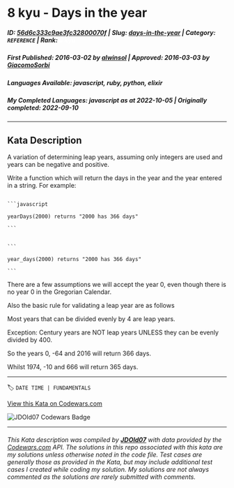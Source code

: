 # 8 kyu - Days in the year

##### **ID**: [56d6c333c9ae3fc32800070f](https://www.codewars.com/kata/56d6c333c9ae3fc32800070f) | **Slug**: [days-in-the-year](https://www.codewars.com/kata/56d6c333c9ae3fc32800070f) | **Category**: `REFERENCE` | **Rank**: <span style="color:white">8 kyu</span>

##### **First Published**: 2016-03-02 ***by*** [alwinsol](https://www.codewars.com/users/alwinsol) | **Approved**: 2016-03-03 ***by*** [GiacomoSorbi](https://www.codewars.com/users/GiacomoSorbi)

##### **Languages Available**: javascript, ruby, python, elixir

##### **My Completed Languages**: javascript ***as at*** 2022-10-05 | **Originally completed**: 2022-09-10

---

## Kata Description


A variation of determining leap years, assuming only integers are used and years can be negative and positive.



Write a function which will return the days in the year and the year entered in a string.  For example:



````if:javascript

```javascript

yearDays(2000) returns "2000 has 366 days"

```

````

````if-not:javascript

```

year_days(2000) returns "2000 has 366 days"

```

````



There are a few assumptions we will accept the year 0, even though there is no year 0 in the Gregorian Calendar.



Also the basic rule for validating a leap year are as follows



Most years that can be divided evenly by 4 are leap years. 



Exception: Century years are NOT leap years UNLESS they can be evenly divided by 400.



So the years 0, -64 and 2016 will return 366 days.

Whilst 1974, -10 and 666 will return 365 days.



---


🏷 `DATE TIME | FUNDAMENTALS`


[View this Kata on Codewars.com](https://www.codewars.com/kata/56d6c333c9ae3fc32800070f)

![](https://www.codewars.com/users/jdold07/badges/large "JDOld07 Codewars Badge")

---

###### *This Kata description was compiled by [**JDOld07**](https://tpstech.dev) with data provided by the [Codewars.com](https://www.codewars.com) API.  The solutions in this repo associated with this kata are my solutions unless otherwise noted in the code file.  Test cases are generally those as provided in the Kata, but may include additional test cases I created while coding my solution.  My solutions are not always commented as the solutions are rarely submitted with comments.*
